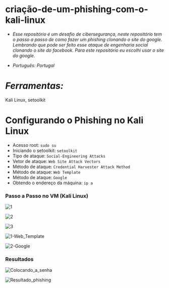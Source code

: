 # criação-de-um-phishing-com-o-kali-linux
* *Esse repositório é um desafio de cibersegurança, neste repositório tem o passo a passo de como fazer um phishing clonando o site do google. Lembrando que pode ser feito esse ataque de engenharia social clonando o site do facebook. Para este repositório eu escolhi usar o site do google.*



* *Português: Portugal*

# *Ferramentas:*
Kali Linux,
setoolkit

# Configurando o Phishing no Kali Linux

- Acesso root: ``` sudo su ```
- Iniciando o setoolkit: ``` setoolkit ```
- Tipo de ataque: ``` Social-Engineering Attacks ```
- Vetor de ataque: ``` Web Site Attack Vectors ```
- Método de ataque: ```Credential Harvester Attack Method ```
- Método de ataque: ``` Web Template ```
- Método de ataque: ``` Google ```
- Obtendo o endereço da máquina: ``` ip a ```

### Passo a Passo no VM (Kali Linux)
![1](https://github.com/user-attachments/assets/ce845002-9e62-44aa-8a96-6be581ab9670)

![2](https://github.com/user-attachments/assets/65f44b98-f677-4557-b3a2-32936f13d08e)

![3](https://github.com/user-attachments/assets/649032f4-c330-4169-bdeb-d4cd3a63ba36)

![1-Web_Template](https://github.com/user-attachments/assets/65d4d7f9-8370-4740-945e-d18809c1d29b)

![2-Google](https://github.com/user-attachments/assets/f6c83aea-eedc-460c-909c-045b9d3bde42)







### Resultados
![Colocando_a_senha](https://github.com/user-attachments/assets/04f59ba8-01b8-4158-902f-7ce4d1cf02fa)

![Resultado_phishing](https://github.com/user-attachments/assets/ed6f9bde-fc89-469c-b945-b42262481444)

